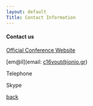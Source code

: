 ```yaml
---
layout: default
Title: Contact Information
---
```


#### Contact us

[Official Conference Website](iisa2018.unipi.gr/antares)

[em@il](email: c16vout@ionio.gr)

Telephone

Skype

[back](./)
